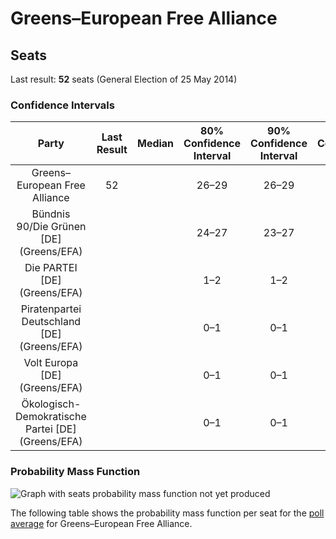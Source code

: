 # Greens–European Free Alliance

## Seats

Last result: **52** seats (General Election of 25 May 2014)

### Confidence Intervals

| Party | Last Result | Median | 80% Confidence Interval | 90% Confidence Interval | 95% Confidence Interval | 99% Confidence Interval |
|:-----:|:-----------:|:------:|:-----------------------:|:-----------------------:|:-----------------------:|:-----------------------:|
| Greens–European Free Alliance | 52 |  | 26–29 | 26–29 | 26–30 | 25–31 |
| Bündnis 90/Die Grünen [DE] (Greens/EFA) | |  | 24–27 | 23–27 | 23–27 | 22–27 |
| Die PARTEI [DE] (Greens/EFA) | |  | 1–2 | 1–2 | 1–2 | 1–2 |
| Piratenpartei Deutschland [DE] (Greens/EFA) | |  | 0–1 | 0–1 | 0–1 | 0–1 |
| Volt Europa [DE] (Greens/EFA) | |  | 0–1 | 0–1 | 0–1 | 0–1 |
| Ökologisch-Demokratische Partei [DE] (Greens/EFA) | |  | 0–1 | 0–1 | 0–1 | 0–1 |

### Probability Mass Function

![Graph with seats probability mass function not yet produced](average-2019-07-31-seats-pmf-greens–europeanfreealliance.png "Seats Probability Mass Function")

The following table shows the probability mass function per seat for the [poll average](average-2019-07-31.html) for Greens–European Free Alliance.

